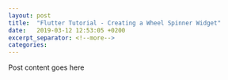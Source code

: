 ```yaml
---
layout: post
title:  "Flutter Tutorial - Creating a Wheel Spinner Widget"
date:   2019-03-12 12:53:05 +0200
excerpt_separator: <!--more-->
categories:
---
```


Post content goes here
